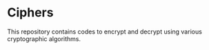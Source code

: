 # Ciphers
This repository contains codes to encrypt and decrypt using various cryptographic algorithms.
